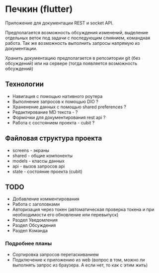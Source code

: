 # Печкин (flutter)

Приложение для документации REST и socket API.

Предполагается возможность обсуждения изменений, 
выделение отдельных веток под задачи с последующим слиянием,
командная работа. Так же возможность выполнить запросы напрямую из документации.

Хранить документацию предполагается в репозитории git (без обсуждений) или на сервере 
(тогда появляется возможность обсуждений)

## Технологии

- Навигация с помощью нативного роутера
- Выполнение запросов к помощью DIO ?
- Храненение данных с помощью shared preferences ?
- Редактирование MD текста - ?
- Формочки для документирования rest api ?
- Работа с состоянием проекта - cubit ?

## Файловая структура проекта

- screens - экраны
- shared - общие компоненты
- models - классы данных
- api - вызов запросов api
- state - состояние проекта (cubit)

## TODO
- Добавление комментирования
- Работа с заголовками
- Авторизация через токен (автоматическая проверка токена и при необходимости его обновление или перевыпуск)
- Раздел Уведомления
- Раздел Обсуждения
- Раздел Команда

### Подробнее планы
- Сортировка запросов перетаскиванием
- Подключение к приложению из web (вопрос в том, можно ли выполнять запрос из браузера. А если нет, то как с этим жить)






